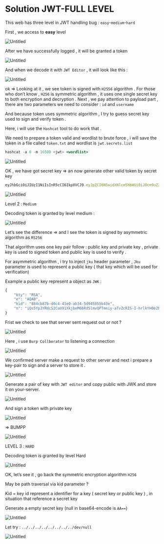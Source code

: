# Solution JWT-FULL LEVEL

This web has three level  in JWT handling bug : `easy`-`medium`-`hard`

First , we access to **easy** level 

![Untitled](Solution%20JWT-FULL%20LEVEL%206dee357ddd644afdb6fd1cc8122111be/Untitled.png)

After we have successfully logged , it will be granted a token 

![Untitled](Solution%20JWT-FULL%20LEVEL%206dee357ddd644afdb6fd1cc8122111be/Untitled%201.png)

And when we decode it with `JWT Editor`  , it will look like this  :

![Untitled](Solution%20JWT-FULL%20LEVEL%206dee357ddd644afdb6fd1cc8122111be/Untitled%202.png)

ok ⇒  Looking at it , we see token is signed with `H2556` algorithm . For those who don’t know , `H256` is symmetric algorithm , it uses one single secret key to both encryption and decryption . Next , we pay attention to payload part , there are two parameters we need to consider : `id` and `username`

And because token uses symmetric algorithm , I try to guess secret key  used to sign and verify token .

Here, i will use the `Hashcat` tool to do work that . 

We  need to prepare a token valid and wordlist to brute force , i will save the token in a file called `token.txt` and wordlist is `jwt.secrets.list`  

```jsx
hashcat -a 0 -m 16500 <jwt> <wordlist>
```

![Untitled](Solution%20JWT-FULL%20LEVEL%206dee357ddd644afdb6fd1cc8122111be/Untitled%203.png)

OK , we have got secret key ⇒ an now generate  other valid token by secret key 

```jsx
eyJhbGciOiJIUzI1NiIsInR5cCI6IkpXVCJ9.eyJpZCI6NSwidXNlcm5hbWUiOiJ0cm9uZ2R6IiwiaWF0IjoxNzE0OTE5MzAwLCJleHAiOjE3MTUzNTEzMDB9.QHMgzOZMxOE8lJCwkUmf7q2kXR_LLUROypTDnZkxT0w
```

![Untitled](Solution%20JWT-FULL%20LEVEL%206dee357ddd644afdb6fd1cc8122111be/Untitled%204.png)

Level 2 :  `Medium` 

Decoding token is granted by level medium : 

![Untitled](Solution%20JWT-FULL%20LEVEL%206dee357ddd644afdb6fd1cc8122111be/Untitled%205.png)

Let’s see the difference ⇒ and I see  the token is signed by asymmetric algorithm as `RS256`

That algorithm uses one key pair follow : public key and private key , private key is used to signed token and public key is used to verify . 

For asymmetric algorithm , i try to inject `jku` header parameter , `Jku` parameter is used to represent a public key ( that key which will be used for verification) 

Example a public key represent a object as `JWK` : 

```jsx
{
    "kty": "RSA",
    "e": "AQAB",
    "kid": "884cb87b-d0c4-41e0-ab34-5d945855b43e",
    "n": "iQs5YpJYRdcS2CaU91XkjbeM66Rd5lmvQPTmniy-aTvZcRIS-I-hrlkYH0e2bNew0J-Q6dVGpQgC0Zfddiq8ANuiaa9DOt86_pAitJ97aA2kVYCRTYXNn1ZMEsUcK8q4W07ewoEO3bU01rKWIAkQ9HpK6JsIHToopeuMTg736HnVmLZcVl7Dm5ApubE-SRJZp6vRh4EkJIlVJBJEQkC2D6Qvv9CikWByFmSELHoFZw7mmLhKvo-1KztHqc_2F6Sl9fLFr1zlwy6hAjUXJ2CLGR56DduV96nmRkzQeN3ychTa1VgCE3XAYUf20GTmrwEjD_juVcLK3DwNYEYNwJIYKw"
}
```

Frist we check  to see that server sent request out or not  ? 

![Untitled](Solution%20JWT-FULL%20LEVEL%206dee357ddd644afdb6fd1cc8122111be/Untitled%206.png)

Here , i use `Burp Collborator` to listening a connection

 

![Untitled](Solution%20JWT-FULL%20LEVEL%206dee357ddd644afdb6fd1cc8122111be/Untitled%207.png)

We confirmed server make a request to other server and  next i prepare a key-pair to sign and a server to store it .

![Untitled](Solution%20JWT-FULL%20LEVEL%206dee357ddd644afdb6fd1cc8122111be/Untitled%208.png)

Generate a pair of key with `JWT editor`  and copy public with JWK and store it on your-server.

![Untitled](Solution%20JWT-FULL%20LEVEL%206dee357ddd644afdb6fd1cc8122111be/Untitled%209.png)

And sign a token with private key 

![Untitled](Solution%20JWT-FULL%20LEVEL%206dee357ddd644afdb6fd1cc8122111be/Untitled%2010.png)

⇒ BUMPP 

![Untitled](Solution%20JWT-FULL%20LEVEL%206dee357ddd644afdb6fd1cc8122111be/Untitled%2011.png)

LEVEL 3 : `HARD` 

Decoding token is granted by level Hard 

![Untitled](Solution%20JWT-FULL%20LEVEL%206dee357ddd644afdb6fd1cc8122111be/Untitled%2012.png)

OK, let’s see it , go back the symmetric encryption algorithm `H256`

May be path traversal via kid parameter ? 

Kid = key id represent a  identifier for a key  ( secret key or public key ) , in situation that reference a secret key

Generate a empty secret key (null in base64-encode is `AA==`)  

![Untitled](Solution%20JWT-FULL%20LEVEL%206dee357ddd644afdb6fd1cc8122111be/Untitled%2013.png)

Let try :  `../../../../../../../../dev/null` 

![Untitled](Solution%20JWT-FULL%20LEVEL%206dee357ddd644afdb6fd1cc8122111be/Untitled%2014.png)
